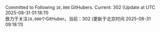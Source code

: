 Committed to Following `10,000` GitHubers. Current: <!-- FOLLOWING_COUNT -->302<!-- FOLLOWING_COUNT --> (Update at UTC <!-- LAST_UPDATED -->2025-08-31 01:18:11<!-- LAST_UPDATED -->)<br>
致力于关注`10,000`个GitHuber。当前：<!-- FOLLOWING_COUNT -->302<!-- FOLLOWING_COUNT --> (更新于北京时间 <!-- LAST_UPDATED_CST -->2025-08-31 09:18:11<!-- LAST_UPDATED_CST -->)
